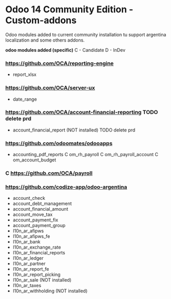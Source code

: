 # Odoo 14 Community Edition - Custom-addons

Odoo modules added to current community installation tu support argentina localization and some others addons.

**odoo modules added (specific)**
C - Candidate D - InDev

### https://github.com/OCA/reporting-engine
- report_xlsx

### https://github.com/OCA/server-ux
- date_range

### https://github.com/OCA/account-financial-reporting TODO delete prd
- account_financial_report (NOT installed) TODO delete prd

### https://github.com/odoomates/odooapps
- accounting_pdf_reports
C om_rh_payroll
C om_rh_payroll_account
C om_account_budget

### C https://github.com/OCA/payroll

### https://github.com/codize-app/odoo-argentina
- account_check
- account_debt_management
- account_financial_amount
- account_move_tax
- account_payment_fix
- account_payment_group
- l10n_ar_afipws
- l10n_ar_afipws_fe
- l10n_ar_bank
- l10n_ar_exchange_rate
- l10n_ar_financial_reports
- l10n_ar_ledger
- l10n_ar_partner
- l10n_ar_report_fe
- l10n_ar_report_picking
- l10n_ar_sale (NOT installed)
- l10n_ar_taxes
- l10n_ar_withholding (NOT installed)
